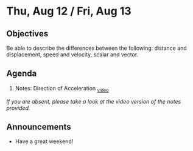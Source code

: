 Thu, Aug 12 / Fri, Aug 13
=====================

Objectives
------------
Be able to describe the differences between the following: distance and displacement, speed and velocity, scalar and vector.

Agenda  
---------  

1. Notes: Direction of Acceleration <sub>[video][dir]</sub>

*If you are absent, please take a look at the video version of the notes provided.*


Announcements
-------------  
- Have a great weekend!

[dir]: https://youtu.be/q4ec-myEBIE?t=389
<!--stackedit_data:
eyJoaXN0b3J5IjpbLTEyOTUxNjEzMSwtODE3MDUzMDEzLC0xNT
Y3MDU4MzU1LDIwMjQ3NTI1MjQsMTg4NjY0NzE0MCwtMjcyMDM4
MjcsMTMwMzMzNDgyNywxNTUxOTUzMTM2LC0xMTA2MTk3NTE1LC
0xMjgxNzQyMjM2LDE4NDkxMTc4MDUsOTA4OTAxMDU4LDkxMzk4
Nzk2NiwxNTI5OTQ2MDU4LDE2OTIyNDg3NTEsNDM1MjYyNTAyLD
I2NjQwODgyMiwxNzk1MDk0ODg3LC0xODE4NjYyMjcxLC0xMDY1
MzMzNTIwXX0=
-->